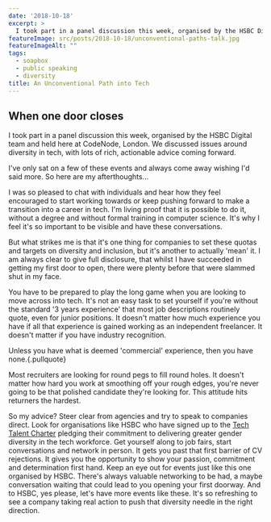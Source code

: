 ```yaml
---
date: '2018-10-18'
excerpt: >
  I took part in a panel discussion this week, organised by the HSBC Digital team at CodeNode London, exploring the issues around diversity in tech. I've only sat on a few of these events and always come away wishing I'd said more. So here are my afterthoughts...
featureImage: src/posts/2018-10-18/unconventional-paths-talk.jpg
featureImageAlt: ""
tags:
  - soapbox
  - public speaking
  - diversity
title: An Unconventional Path into Tech
---
```


## When one door closes

I took part in a panel discussion this week, organised by the HSBC Digital team and held here at CodeNode, London. We discussed issues around diversity in tech, with lots of rich, actionable advice coming forward.

I've only sat on a few of these events and always come away wishing I'd said more. So here are my afterthoughts...

I was so pleased to chat with individuals and hear how they feel encouraged to start working towards or keep pushing forward to make a transition into a career in tech. I'm living proof that it is possible to do it, without a degree and without formal training in computer science. It's why I feel it's so important to be visible and have these conversations.

But what strikes me is that it's one thing for companies to set these quotas and targets on diversity and inclusion, but it's another to actually 'mean' it. I am always clear to give full disclosure, that whilst I have succeeded in getting my first door to open, there were plenty before that were slammed shut in my face.

You have to be prepared to play the long game when you are looking to move across into tech. It's not an easy task to set yourself if you're without the standard '3 years experience' that most job descriptions routinely quote, even for junior positions. It doesn't matter how much experience you have if all that experience is gained working as an independent freelancer. It doesn't matter if you have industry recognition.

Unless you have what is deemed 'commercial' experience, then you have none.{.pullquote}

Most recruiters are looking for round pegs to fill round holes. It doesn't matter how hard you work at smoothing off your rough edges, you're never going to be that polished candidate they're looking for. This attitude hits returners the hardest.

So my advice? Steer clear from agencies and try to speak to companies direct. Look for organisations like HSBC who have signed up to the [Tech Talent Charter][1] pledging their commitment to delivering greater gender diversity in the tech workforce. Get yourself along to job fairs, start conversations and network in person. It gets you past that first barrier of CV rejections. It gives you the opportunity to show your passion, commitment and determination first hand. Keep an eye out for events just like this one organised by HSBC. There's always valuable networking to be had, a maybe conversation waiting that could lead to you opening your first doorway. And to HSBC, yes please, let's have more events like these. It's so refreshing to see a company taking real action to push that diversity needle in the right direction.

 [1]: https://techtalentcharter.co.uk/
